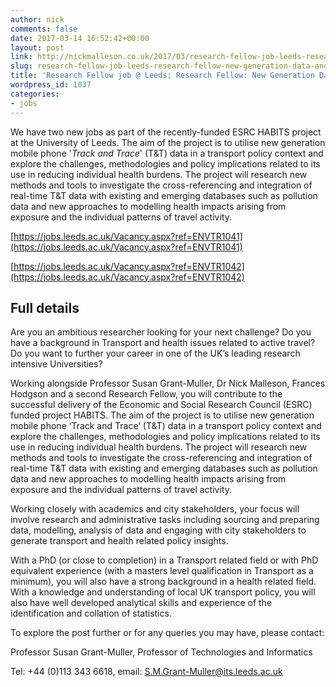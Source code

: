 ```yaml
---
author: nick
comments: false
date: 2017-03-14 16:52:42+00:00
layout: post
link: http://nickmalleson.co.uk/2017/03/research-fellow-job-leeds-research-fellow-new-generation-data-and-transport/
slug: research-fellow-job-leeds-research-fellow-new-generation-data-and-transport
title: 'Research Fellow job @ Leeds: Research Fellow: New Generation Data and Transport'
wordpress_id: 1037
categories:
- jobs
---
```


We have two new jobs as part of the recently-funded ESRC HABITS project at the University of Leeds. The aim of the project is to utilise new generation mobile phone '_Track and Trace_' (T&T) data in a transport policy context and explore the challenges, methodologies and policy implications related to its use in reducing individual health burdens. The project will research new methods and tools to investigate the cross-referencing and integration of real-time T&T data with existing and emerging databases such as pollution data and new approaches to modelling health impacts arising from exposure and the individual patterns of travel activity.

[https://jobs.leeds.ac.uk/Vacancy.aspx?ref=ENVTR1041](https://jobs.leeds.ac.uk/Vacancy.aspx?ref=ENVTR1041)

[https://jobs.leeds.ac.uk/Vacancy.aspx?ref=ENVTR1042](https://jobs.leeds.ac.uk/Vacancy.aspx?ref=ENVTR1042)


## Full details


Are you an ambitious researcher looking for your next challenge? Do you have a background in Transport and health issues related to active travel? Do you want to further your career in one of the UK’s leading research intensive Universities?

Working alongside Professor Susan Grant-Muller, Dr Nick Malleson, Frances Hodgson and a second Research Fellow, you will contribute to the successful delivery of the Economic and Social Research Council (ESRC) funded project HABITS. The aim of the project is to utilise new generation mobile phone ‘Track and Trace’ (T&T) data in a transport policy context and explore the challenges, methodologies and policy implications related to its use in reducing individual health burdens. The project will research new methods and tools to investigate the cross-referencing and integration of real-time T&T data with existing and emerging databases such as pollution data and new approaches to modelling health impacts arising from exposure and the individual patterns of travel activity.

Working closely with academics and city stakeholders, your focus will involve research and administrative tasks including sourcing and preparing data, modelling, analysis of data and engaging with city stakeholders to generate transport and health related policy insights.

With a PhD (or close to completion) in a Transport related field or with PhD equivalent experience (with a masters level qualification in Transport as a minimum), you will also have a strong background in a health related field. With a knowledge and understanding of local UK transport policy, you will also have well developed analytical skills and experience of the identification and collation of statistics.

To explore the post further or for any queries you may have, please contact:

Professor Susan Grant-Muller, Professor of Technologies and Informatics

Tel: +44 (0)113 343 6618, email: [S.M.Grant-Muller@its.leeds.ac.uk](mailto:S.M.Grant-Muller@its.leeds.ac.uk)
